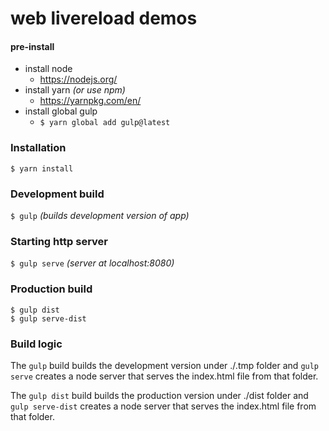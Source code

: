 # web livereload demos

#### pre-install
- install node
  - https://nodejs.org/
- install yarn *(or use npm)*
  - https://yarnpkg.com/en/
- install global gulp
  - `$ yarn global add gulp@latest`

### Installation
`$ yarn install`

### Development build
`$ gulp`
*(builds development version of app)*

### Starting http server
`$ gulp serve`
*(server at localhost:8080)*

### Production build
```
$ gulp dist
$ gulp serve-dist
```

### Build logic
The `gulp` build builds the development version under ./.tmp folder and `gulp serve` creates a node server that serves the index.html file from that folder.

The `gulp dist` build builds the production version under ./dist folder and `gulp serve-dist` creates a node server that serves the index.html file from that folder.
